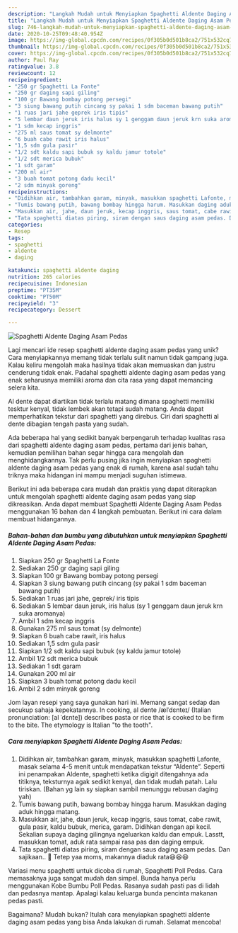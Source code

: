 ```yaml
---
description: "Langkah Mudah untuk Menyiapkan Spaghetti Aldente Daging Asam Pedas Anti Gagal"
title: "Langkah Mudah untuk Menyiapkan Spaghetti Aldente Daging Asam Pedas Anti Gagal"
slug: 746-langkah-mudah-untuk-menyiapkan-spaghetti-aldente-daging-asam-pedas-anti-gagal
date: 2020-10-25T09:48:40.954Z
image: https://img-global.cpcdn.com/recipes/0f305b0d501b8ca2/751x532cq70/spaghetti-aldente-daging-asam-pedas-foto-resep-utama.jpg
thumbnail: https://img-global.cpcdn.com/recipes/0f305b0d501b8ca2/751x532cq70/spaghetti-aldente-daging-asam-pedas-foto-resep-utama.jpg
cover: https://img-global.cpcdn.com/recipes/0f305b0d501b8ca2/751x532cq70/spaghetti-aldente-daging-asam-pedas-foto-resep-utama.jpg
author: Paul Ray
ratingvalue: 3.8
reviewcount: 12
recipeingredient:
- "250 gr Spaghetti La Fonte"
- "250 gr daging sapi giling"
- "100 gr Bawang bombay potong persegi"
- "3 siung bawang putih cincang sy pakai 1 sdm baceman bawang putih"
- "1 ruas jari jahe geprek iris tipis"
- "5 lembar daun jeruk iris halus sy 1 genggam daun jeruk krn suka aromanya"
- "1 sdm kecap inggris"
- "275 ml saus tomat sy delmonte"
- "6 buah cabe rawit iris halus"
- "1,5 sdm gula pasir"
- "1/2 sdt kaldu sapi bubuk sy kaldu jamur totole"
- "1/2 sdt merica bubuk"
- "1 sdt garam"
- "200 ml air"
- "3 buah tomat potong dadu kecil"
- "2 sdm minyak goreng"
recipeinstructions:
- "Didihkan air, tambahkan garam, minyak, masukkan spaghetti Lafonte, masak selama 4-5 menit untuk mendapatkan tekstur “Aldente”. Seperti ini penampakan Aldente, spaghetti ketika digigit ditengahnya ada titiknya, teksturnya agak sedikit kenyal, dan tidak mudah patah. Lalu tiriskan. (Bahan yg lain sy siapkan sambil menunggu rebusan daging yah)"
- "Tumis bawang putih, bawang bombay hingga harum. Masukkan daging aduk hingga matang."
- "Masukkan air, jahe, daun jeruk, kecap inggris, saus tomat, cabe rawit, gula pasir, kaldu bubuk, merica, garam. Didihkan dengan api kecil. Sekalian supaya daging gilingnya ngeluarkan kaldu dan empuk. Lasstt, masukkan tomat, aduk rata sampai rasa pas dan daging empuk."
- "Tata spaghetti diatas piring, siram dengan saus daging asam pedas. Dan sajikaan.. 🥰 Tetep yaa moms, makannya diaduk rata😆😆😆"
categories:
- Resep
tags:
- spaghetti
- aldente
- daging

katakunci: spaghetti aldente daging 
nutrition: 265 calories
recipecuisine: Indonesian
preptime: "PT35M"
cooktime: "PT50M"
recipeyield: "3"
recipecategory: Dessert

---
```



![Spaghetti Aldente Daging Asam Pedas](https://img-global.cpcdn.com/recipes/0f305b0d501b8ca2/751x532cq70/spaghetti-aldente-daging-asam-pedas-foto-resep-utama.jpg)

Lagi mencari ide resep spaghetti aldente daging asam pedas yang unik? Cara menyiapkannya memang tidak terlalu sulit namun tidak gampang juga. Kalau keliru mengolah maka hasilnya tidak akan memuaskan dan justru cenderung tidak enak. Padahal spaghetti aldente daging asam pedas yang enak seharusnya memiliki aroma dan cita rasa yang dapat memancing selera kita.

Al dente dapat diartikan tidak terlalu matang dimana spaghetti memiliki tesktur kenyal, tidak lembek akan tetapi sudah matang. Anda dapat memperhatikan tekstur dari spaghetti yang direbus. Ciri dari spaghetti al dente dibagian tengah pasta yang sudah.

Ada beberapa hal yang sedikit banyak berpengaruh terhadap kualitas rasa dari spaghetti aldente daging asam pedas, pertama dari jenis bahan, kemudian pemilihan bahan segar hingga cara mengolah dan menghidangkannya. Tak perlu pusing jika ingin menyiapkan spaghetti aldente daging asam pedas yang enak di rumah, karena asal sudah tahu triknya maka hidangan ini mampu menjadi suguhan istimewa.


Berikut ini ada beberapa cara mudah dan praktis yang dapat diterapkan untuk mengolah spaghetti aldente daging asam pedas yang siap dikreasikan. Anda dapat membuat Spaghetti Aldente Daging Asam Pedas menggunakan 16 bahan dan 4 langkah pembuatan. Berikut ini cara dalam membuat hidangannya.

<!--inarticleads1-->

##### Bahan-bahan dan bumbu yang dibutuhkan untuk menyiapkan Spaghetti Aldente Daging Asam Pedas:

1. Siapkan 250 gr Spaghetti La Fonte
1. Sediakan 250 gr daging sapi giling
1. Siapkan 100 gr Bawang bombay potong persegi
1. Siapkan 3 siung bawang putih cincang (sy pakai 1 sdm baceman bawang putih)
1. Sediakan 1 ruas jari jahe, geprek/ iris tipis
1. Sediakan 5 lembar daun jeruk, iris halus (sy 1 genggam daun jeruk krn suka aromanya)
1. Ambil 1 sdm kecap inggris
1. Gunakan 275 ml saus tomat (sy delmonte)
1. Siapkan 6 buah cabe rawit, iris halus
1. Sediakan 1,5 sdm gula pasir
1. Siapkan 1/2 sdt kaldu sapi bubuk (sy kaldu jamur totole)
1. Ambil 1/2 sdt merica bubuk
1. Sediakan 1 sdt garam
1. Gunakan 200 ml air
1. Siapkan 3 buah tomat potong dadu kecil
1. Ambil 2 sdm minyak goreng


Jom layan resepi yang saya gunakan hari ini. Memang sangat sedap dan secukup sahaja kepekatannya. In cooking, al dente /ælˈdɛnteɪ/ (Italian pronunciation: [al ˈdɛnte]) describes pasta or rice that is cooked to be firm to the bite. The etymology is Italian &#34;to the tooth&#34;. 

<!--inarticleads2-->

##### Cara menyiapkan Spaghetti Aldente Daging Asam Pedas:

1. Didihkan air, tambahkan garam, minyak, masukkan spaghetti Lafonte, masak selama 4-5 menit untuk mendapatkan tekstur “Aldente”. Seperti ini penampakan Aldente, spaghetti ketika digigit ditengahnya ada titiknya, teksturnya agak sedikit kenyal, dan tidak mudah patah. Lalu tiriskan. (Bahan yg lain sy siapkan sambil menunggu rebusan daging yah)
1. Tumis bawang putih, bawang bombay hingga harum. Masukkan daging aduk hingga matang.
1. Masukkan air, jahe, daun jeruk, kecap inggris, saus tomat, cabe rawit, gula pasir, kaldu bubuk, merica, garam. Didihkan dengan api kecil. Sekalian supaya daging gilingnya ngeluarkan kaldu dan empuk. Lasstt, masukkan tomat, aduk rata sampai rasa pas dan daging empuk.
1. Tata spaghetti diatas piring, siram dengan saus daging asam pedas. Dan sajikaan.. 🥰 Tetep yaa moms, makannya diaduk rata😆😆😆


Variasi menu spaghetti untuk dicoba di rumah, Spaghetti Poll Pedas. Cara memasaknya juga sangat mudah dan simpel. Bunda hanya perlu menggunakan Kobe Bumbu Poll Pedas. Rasanya sudah pasti pas di lidah dan pedasnya mantap. Apalagi kalau keluarga bunda pencinta makanan pedas pasti. 

Bagaimana? Mudah bukan? Itulah cara menyiapkan spaghetti aldente daging asam pedas yang bisa Anda lakukan di rumah. Selamat mencoba!
